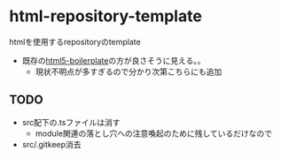 # html-repository-template

htmlを使用するrepositoryのtemplate

- 既存の[html5-boilerplate](https://github.com/h5bp/html5-boilerplate#quick-start)の方が良さそうに見える。。
  - 現状不明点が多すぎるので分かり次第こちらにも追加

## TODO

- src配下の.tsファイルは消す
  - module関連の落とし穴への注意喚起のために残しているだけなので
- src/.gitkeep消去

